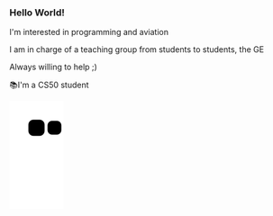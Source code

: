 ### Hello World!
I'm interested in programming and aviation

I am in charge of a teaching group from students to students, the GE

Always willing to help ;)

📚I'm a CS50 student 

![Snake animation](https://github.com/LucasHT22/LucasHT22/blob/output/github-contribution-grid-snake.svg)

